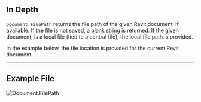 ## In Depth
`Document.FilePath` returns the file path of the given Revit document, if available. If the file is not saved, a blank string is returned. If the given document, is a local file (tied to a central file), the local file path is provided.

In the example below, the file location is provided for the current Revit document.
___
## Example File

![Document.FilePath](./Revit.Application.Document.FilePath_img.jpg)